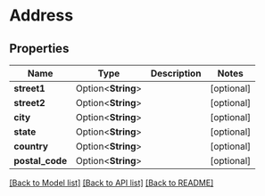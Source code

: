 # Address

## Properties

Name | Type | Description | Notes
------------ | ------------- | ------------- | -------------
**street1** | Option<**String**> |  | [optional]
**street2** | Option<**String**> |  | [optional]
**city** | Option<**String**> |  | [optional]
**state** | Option<**String**> |  | [optional]
**country** | Option<**String**> |  | [optional]
**postal_code** | Option<**String**> |  | [optional]

[[Back to Model list]](../README.md#documentation-for-models) [[Back to API list]](../README.md#documentation-for-api-endpoints) [[Back to README]](../README.md)
